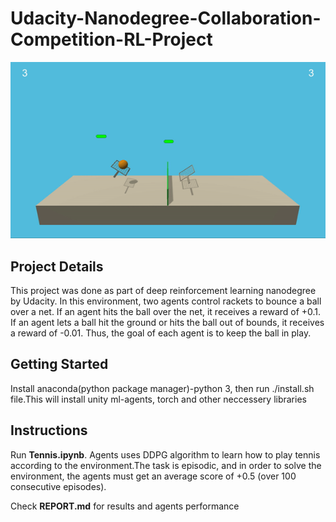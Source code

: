 # Udacity-Nanodegree-Collaboration-Competition-RL-Project

![](/images/tennis.gif)

## Project Details

This project was done as part of deep reinforcement learning nanodegree by Udacity. In this environment, two agents control rackets to bounce a ball over a net. If an agent hits the ball over the net, it receives a reward of +0.1. If an agent lets a ball hit the ground or hits the ball out of bounds, it receives a reward of -0.01. Thus, the goal of each agent is to keep the ball in play.

## Getting Started


Install anaconda(python package manager)-python 3, then run ./install.sh file.This will install unity ml-agents, torch and other neccessery libraries

## Instructions

Run **Tennis.ipynb**. Agents uses DDPG algorithm to learn how to play tennis according to the environment.The task is episodic, and in order to solve the environment, the agents must get an average score of +0.5 (over 100 consecutive episodes).
<br>

Check **REPORT.md** for results and agents performance
